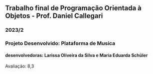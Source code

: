 ## Trabalho final de Programação Orientada à Objetos - Prof. Daniel Callegari
### 2023/2

### Projeto Desenvolvido: Plataforma de Musica
#### desenvolvedoras: Larissa Oliveira da Silva e Maria Eduarda Schüler
Avaliação: 8,3
